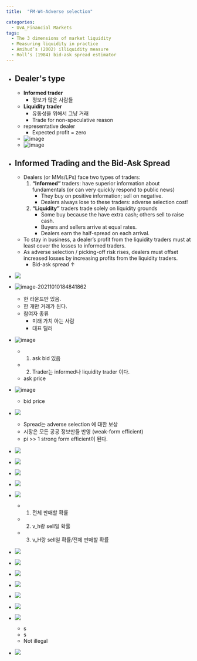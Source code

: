 ```yaml
---
title:  "FM-W4-Adverse selection"

categories:
  - UvA_Financial Markets
tags:
  - The 3 dimensions of market liquidity
  - Measuring liquidity in practice
  - Amihud’s (2002) illiquidity measure
  - Roll’s (1984) bid-ask spread estimator
---
```


- ## Dealer's type
    - **Informed trader**
      - 정보가 많은 사람들
    - **Liquidity trader**
      - 유동성을 위해서 그냥 거래
      - Trade for non-speculative reason
    - representative dealer
      - Expected profit = zero
    - ![image](https://user-images.githubusercontent.com/78076248/136704440-321bd04e-0df8-4268-8545-5620075ae11b.png)
    - ![image](https://user-images.githubusercontent.com/78076248/136704472-5cf828db-3bbd-44ac-875d-378034b13742.png)


- ## Informed Trading and the Bid-Ask Spread
    - Dealers (or MMs/LPs) face two types of traders:
      1. **“Informed”** traders: have superior information about fundamentals (or can very quickly respond to public news)
         - They buy on positive information; sell on negative.
         - Dealers always lose to these traders: adverse selection cost!
      2. **“Liquidity”** traders trade solely on liquidity grounds
         - Some buy because the have extra cash; others sell to raise cash.
         - Buyers and sellers arrive at equal rates.
         - Dealers earn the half-spread on each arrival.
    - To stay in business, a dealer’s profit from the liquidity traders must at least cover the losses to informed traders.
    - As adverse selection / picking-off risk rises, dealers must offset
      increased losses by increasing profits from the liquidity traders.
      - Bid-ask spread ↑
    
- ![](2021-09-28-09-22-59.png)
  
- ![image-20211010184841862](C:\Users\user\AppData\Roaming\Typora\typora-user-images\image-20211010184841862.png)
  
  - 한 라운드만 있음.
  - 한 개만 거래가 된다.
  - 참여자 종류
    - 미래 가치 아는 사람
    - 대표 딜러
  
- ![image](https://user-images.githubusercontent.com/78076248/136704440-321bd04e-0df8-4268-8545-5620075ae11b.png)
  - 1. ask bid 있음
  - 2. Trader는 informed나 liquidity trader 이다.
  - ask price
  
- ![image](https://user-images.githubusercontent.com/78076248/136704472-5cf828db-3bbd-44ac-875d-378034b13742.png)
  - bid price
  
- ![](2021-09-28-09-32-53.png)
  - Spread는 adverse selection 에 대한 보상
  - 시장은 모든 공공 정보만들 반영 (weak-form efficient)
  - pi >> 1 strong form efficient이 된다.
  
- ![](2021-09-28-09-48-17.png)

- ![](2021-09-28-09-56-24.png)

- ![](2021-09-28-09-59-08.png)

- ![](2021-09-28-10-09-50.png)

- ![](2021-09-28-10-10-43.png)
  - 1. 전체 판매할 확률
  - 2. v_h랑 sell일 확률
  - 3. v_H랑 sell일 확률/전체 판매할 확률
  
- ![](2021-09-28-10-13-37.png)

- ![](2021-09-28-10-17-46.png)

- ![](2021-09-28-10-36-08.png)

- ![](2021-09-28-10-37-35.png)

- ![](2021-09-28-10-38-36.png)

- ![](2021-09-28-10-39-45.png)

- ![](2021-09-28-10-40-48.png)
  - s
  - s
  - Not illegal
  
- ![](2021-09-28-10-47-13.png)